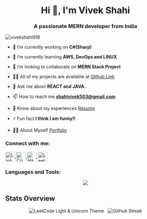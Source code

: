 <h1 align="center">Hi 👋, I'm Vivek Shahi</h1>
<h3 align="center">A passionate MERN developer from India</h3>

<p align="left"> <img src="https://komarev.com/ghpvc/?username=vivekshahi918&label=Profile%20views&color=0e75b6&style=flat" alt="vivekshahi918" /> </p>

- 🔭 I’m currently working on **C#(Sharp)**

- 🌱 I’m currently learning **AWS, DevOps and LINUX**

- 👯 I’m looking to collaborate on **MERN Stack Project**

- 👨‍💻 All of my projects are available at [Github Link](https://github.com/vivekshahi918)

- 💬 Ask me about **REACT and JAVA.**

- 📫 How to reach me **shahivivek503@gmail.com**

- 📄 Know about my experiences [Resume](https://drive.google.com/file/d/1pVpnhWZTdEFbkJlikrQOLnaDTXf5BTE7/view?usp=sharing)

- ⚡ Fun fact **I think I am funny!!**
  
- 👨‍💻 About Myself [Portfolio](https://vivek-portfolio-2022.vercel.app/)

<h3 align="left">Connect with me:</h3>
<p align="left">
  <a href="https://linkedin.com/in/vivek-shahi-1803v918" target="blank">
    <img align="center" src="https://img.shields.io/badge/LinkedIn-%230077B5.svg" alt="LinkedIn" height="30" />
  </a>
  <a href="https://www.codechef.com/users/shahivivek503" target="blank">
    <img align="center" src="https://img.shields.io/badge/CodeChef-%23B73C3C.svg" alt="CodeChef" height="30" />
  </a>
  <a href="https://www.hackerrank.com/shahivivek503" target="blank">
    <img align="center" src="https://img.shields.io/badge/HackerRank-%233C6D5C.svg" alt="HackerRank" height="30" />
  </a>
  <a href="https://www.leetcode.com/vivekshahi1803" target="blank">
    <img align="center" src="https://img.shields.io/badge/LeetCode-%23F6C543.svg" alt="LeetCode" height="30" />
  </a>
</p>

<h3 align="left">Languages and Tools:</h3>
<p align="center">
<a href="https://skillicons.dev">
    <img src="https://skillicons.dev/icons?i=c,cpp,python,java,html,css,js,react,nodejs,expressjs,nextjs,tailwindcss,php,mysql,mongodb,aws,gcp,azure,kubernetes,docker,firebase,git,postman,linux,matlab,figma,vscode,laravel&perline=7" />
</a>
</p>

## Stats Overview

  <div >
    <p align="center">
  <img src="https://leetcard.jacoblin.cool/vivekshahi1803?theme=light,unicorn" alt="LeetCode Light & Unicorn Theme" />
    &nbsp
  <img src="https://github-readme-streak-stats.herokuapp.com/?user=vivekshahi918&theme=highcontrast" alt="GitHub Streak" /> 
    </p>
  </div>
